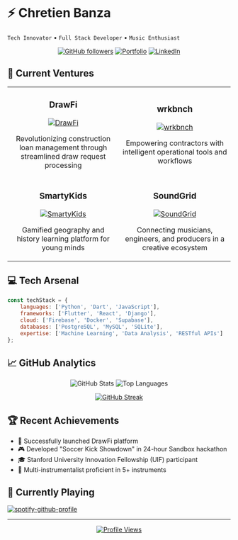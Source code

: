 # ⚡ Chretien Banza

`Tech Innovator` • `Full Stack Developer` • `Music Enthusiast`

<div align="center">
  
[![GitHub followers](https://img.shields.io/github/followers/Chretienb?style=flat&color=0891b2&labelColor=1e293b)](https://github.com/Chretienb)
[![Portfolio](https://img.shields.io/badge/Portfolio-Coming_Soon-0891b2?style=flat&labelColor=1e293b)](https://chretienb.github.io/)
[![LinkedIn](https://img.shields.io/badge/LinkedIn-Connect-0891b2?style=flat&labelColor=1e293b)](https://www.linkedin.com/in/chretien-banza-042831242)

</div>

## 🎯 Current Ventures

<table>
<tr>
<td width="50%">
<h3 align="center">DrawFi</h3>
<div align="center">
  <a href="#" target="_blank">
    <img src="https://img.shields.io/badge/Fintech-Construction_Lending-00c4cc?style=flat&labelColor=1e293b" alt="DrawFi">
  </a>
  <p>Revolutionizing construction loan management through streamlined draw request processing</p>
</div>
</td>
<td width="50%">
<h3 align="center">wrkbnch</h3>
<div align="center">
  <a href="#" target="_blank">
    <img src="https://img.shields.io/badge/SaaS-Contractor_Solutions-22c55e?style=flat&labelColor=1e293b" alt="wrkbnch">
  </a>
  <p>Empowering contractors with intelligent operational tools and workflows</p>
</div>
</td>
</tr>
<tr>
<td width="50%">
<h3 align="center">SmartyKids</h3>
<div align="center">
  <a href="#" target="_blank">
    <img src="https://img.shields.io/badge/EdTech-Interactive_Learning-f59e0b?style=flat&labelColor=1e293b" alt="SmartyKids">
  </a>
  <p>Gamified geography and history learning platform for young minds</p>
</div>
</td>
<td width="50%">
<h3 align="center">SoundGrid</h3>
<div align="center">
  <a href="#" target="_blank">
    <img src="https://img.shields.io/badge/Music-Collaboration_Platform-8b5cf6?style=flat&labelColor=1e293b" alt="SoundGrid">
  </a>
  <p>Connecting musicians, engineers, and producers in a creative ecosystem</p>
</div>
</td>
</tr>
</table>

## 💻 Tech Arsenal

```javascript
const techStack = {
    languages: ['Python', 'Dart', 'JavaScript'],
    frameworks: ['Flutter', 'React', 'Django'],
    cloud: ['Firebase', 'Docker', 'Supabase'],
    databases: ['PostgreSQL', 'MySQL', 'SQLite'],
    expertise: ['Machine Learning', 'Data Analysis', 'RESTful APIs']
};
```

## 📈 GitHub Analytics

<div align="center">
  
![GitHub Stats](https://github-readme-stats.vercel.app/api?username=Chretienb&show_icons=true&theme=city_lights&hide_border=true&bg_color=0d1117&title_color=0891b2&icon_color=0891b2)
![Top Languages](https://github-readme-stats.vercel.app/api/top-langs/?username=Chretienb&layout=compact&theme=city_lights&hide_border=true&bg_color=0d1117&title_color=0891b2)
  
[![GitHub Streak](https://github-readme-streak-stats.herokuapp.com/?user=Chretienb&theme=city-lights&hide_border=true&background=0d1117&ring=0891b2&fire=0891b2&currStreakLabel=0891b2)](https://git.io/streak-stats)

</div>

## 🏆 Recent Achievements

- 🚀 Successfully launched DrawFi platform
- 🎮 Developed "Soccer Kick Showdown" in 24-hour Sandbox hackathon
- 🎓 Stanford University Innovation Fellowship (UIF) participant
- 🎵 Multi-instrumentalist proficient in 5+ instruments

## 🎵 Currently Playing

[![spotify-github-profile](https://spotify-github-profile.vercel.app/api/view?uid=chretienbanza&cover_image=true&theme=natemoo-re&show_offline=false&background_color=0d1117&bar_color=0891b2)](https://github.com/kittinan/spotify-github-profile)

---

<div align="center">
  
[![Profile Views](https://komarev.com/ghpvc/?username=Chretienb&color=0891b2&style=flat&label=Profile+Views)](https://github.com/Chretienb)

</div>
